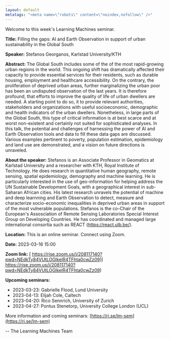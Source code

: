 ```yaml
---
layout: default
metatags: "<meta name=\"robots\" content=\"noindex,nofollow\" />"
---
```

Welcome to this week's Learning Machines seminar.

**Title:** Filling the gaps: AI and Earth Observation in support of urban sustainability in the Global South

**Speaker:** Stefanos Georganos, Karlstad University/KTH

**Abstract:** The Global South includes some of the of the most rapid-growing urban regions in the world. This ongoing shift has dramatically affected their capacity to provide essential services for their residents, such as durable housing, employment and healthcare accessibility. On the contrary, the proliferation of deprived urban areas, further marginalizing the urban poor has been an undisputed observation of the last years. It is therefore profound, that efforts to improve the quality of life of urban dwellers are needed. A starting point to do so, it to provide relevant authorities, stakeholders and organizations with useful socioeconomic, demographic and health indicators of the urban dwellers. Nonetheless, in large parts of the Global South, this type of critical information is at best scarce and at worst non-existent and certainly not suited for sophisticated analyses. In this talk, the potential and challenges of harnessing the power of AI and Earth Observation tools and data to fill these data gaps are discussed. Various examples pertinent to poverty, population estimation, epidemiology and land use are demonstrated, and a vision on future directions is unraveled.

**About the speaker:** Stefanos is an Associate Professor in Geomatics at Karlstad University and a researcher with KTH, Royal Institute of Technology.  He does research in quantitative human geography, remote sensing, spatial epidemiology, demography and machine learning. He is particularly interested in the use of geo-information for helping address the UN Sustainable Development Goals, with a geographical interest in sub-Saharan African cities. His latest research unravels the potential of machine and deep learnning and Earth Observation to detect, measure and characterize socio-economic inequalities in deprived urban areas in support of the most vulnerable populations. Stefanos is the co-Chair of the European's Assosciation of Remote Sensing Laboratories Special Interest Group on Developing Countries. He has coordinated and managed large international consortia such as REACT (https://react.ulb.be/).

**Location:** This is an online seminar. Connect using Zoom.

**Date:** 2023-03-16 15:00

**Zoom link:** [ https://rise.zoom.us/j/208117140?pwd=NEdkTy84VUtLOGlkelR4TFhta0cwZz09]( https://rise.zoom.us/j/208117140?pwd=NEdkTy84VUtLOGlkelR4TFhta0cwZz09)

**Upcoming seminars:**

* 2023-03-23: Gabrielle Flood, Lund University
* 2023-04-13: Elijah Cole, Caltech
* 2023-04-20: Rico Sennrich, University of Zurich
* 2023-04-27: Pontus Stenetorp, University College London (UCL)

More information and coming seminars: [https://ri.se/lm-sem](https://ri.se/lm-sem)

-- The Learning Machines Team

